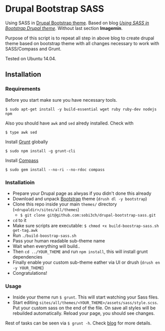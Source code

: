 # Drupal Bootstrap SASS

Using SASS in [Drupal Bootstrap theme](https://www.drupal.org/project/bootstrap). Based on blog *[Using SASS in Bootstrap Drupal theme](http://www.webfoobar.com/node/9)*. Without last section **Imagemin**.

Purpose of this script is to repeat all step in above blog to create drupal theme based on bootstrap theme with all changes necessary to work with SASS/Compass and Grunt.

Tested on Ubuntu 14.04. 

## Installation

### Requirements

Before you start make sure you have necessary tools.
```
$ sudo apt-get install -y build-essential wget ruby ruby-dev nodejs npm
```

Also you should have `awk` and `sed` alredy installed. Check with
```
$ type awk sed
```

Install [Grunt](http://gruntjs.com/) globally
```
$ sudo npm install -g grunt-cli
```

Install [Compass](http://compass-style.org/)
```
$ sudo gem install --no-ri --no-rdoc compass
```

### Installatioin

* Prepare your Drupal page as alwyas if you didn't done this already
* Download and unpack [Bootstrap](https://www.drupal.org/project/bootstrap) theme (`drush dl -y bootstrap`)
* Clone this repo inside your main `themes/` directory (`<drupaldir>/sites/all/themes`)
    * `$ git clone git@github.com:sobi3ch/drupal-bootstrap-sass.git`
* `cd` to it
* Make sure scripts are executable: `$ chmod +x build-boostrap-sass.sh get-tag.awk`
* Run `./build-boostrap-sass.sh`
* Pass your human readable sub-theme name
* Wait when everything will build..
* Then `cd ../YOUR_THEME` and run `npm install`, this will install grunt dependencies
* Finally enable your custom sub-theme eather via UI or drush (`drush en -y YOUR_THEME`)
* Congratulations!

### Usage

* Inside your theme run `$ grunt`. This will start watching your Sass files. 
* Start editing `sites/all/themes/<YOUR_THEME>/assets/sass/style.scss`. Put your custom sass on the end of the file. On save all styles will be rebuilded automatically. Reload your page, you should see changes.

Rest of tasks can be seen via `$ grunt -h`. Check [blog](http://www.webfoobar.com/node/9) for more details.
